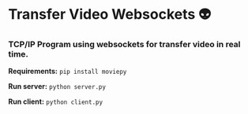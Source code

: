 # Transfer Video Websockets :alien:
### TCP/IP Program using websockets for transfer video in real time.

**Requirements:**
```pip install moviepy```

**Run server:**
```python server.py```

**Run client:**
```python client.py```
